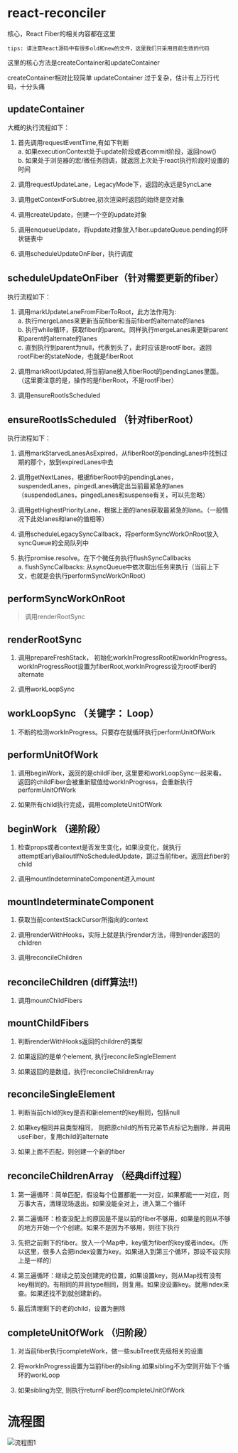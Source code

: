 # react-reconciler


核心，React Fiber的相关内容都在这里

`tips: 请注意React源码中有很多old和new的文件，这里我们只采用目前生效的代码`

这里的核心方法是createContainer和updateContainer

createContainer相对比较简单
updateContainer 过于复杂，估计有上万行代码，十分头痛

## updateContainer

大概的执行流程如下：

1. 首先调用requestEventTime,有如下判断  
a. 如果executionContext处于update阶段或者commit阶段，返回now()   
b. 如果处于浏览器的宏/微任务回调，就返回上次处于react执行阶段时设置的时间

2. 调用requestUpdateLane，LegacyMode下，返回的永远是SyncLane

3. 调用getContextForSubtree,初次渲染时返回的始终是空对象

4. 调用createUpdate，创建一个空的update对象

5. 调用enqueueUpdate，将update对象放入fiber.updateQueue.pending的环状链表中

6. 调用scheduleUpdateOnFiber，执行调度

## scheduleUpdateOnFiber（针对需要更新的fiber）

执行流程如下：

1. 调用markUpdateLaneFromFiberToRoot，此方法作用为:  
  a. 执行mergeLanes来更新当前fiber和当前fiber的alternate的lanes   
  b. 执行while循环，获取fiber的parent。同样执行mergeLanes来更新parent和parent的alternate的lanes  
  c. 直到执行到parent为null，代表到头了，此时应该是rootFiber。返回rootFiber的stateNode，也就是fiberRoot

2. 调用markRootUpdated,将当前lane放入fiberRoot的pendingLanes里面。（这里要注意的是，操作的是fiberRoot，不是rootFiber）

3. 调用ensureRootIsScheduled

## ensureRootIsScheduled （针对fiberRoot）

执行流程如下：

1. 调用markStarvedLanesAsExpired，从fiberRoot的pendingLanes中找到过期的那个，放到expiredLanes中去

2. 调用getNextLanes，根据fiberRoot中的pendingLanes，suspendedLanes，pingedLanes确定出当前最紧急的lanes （suspendedLanes，pingedLanes和suspense有关，可以先忽略）

3. 调用getHighestPriorityLane，根据上面的lanes获取最紧急的lane。（一般情况下此处lanes和lane的值相等）
 
4. 调用scheduleLegacySyncCallback，将performSyncWorkOnRoot放入syncQueue的全局队列中

5. 执行promise.resolve。在下个微任务执行flushSyncCallbacks   
  a. flushSyncCallbacks: 从syncQueue中依次取出任务来执行（当前上下文，也就是会执行performSyncWorkOnRoot）


## performSyncWorkOnRoot

> 调用renderRootSync

## renderRootSync

1. 调用prepareFreshStack， 初始化workInProgressRoot和workInProgress。workInProgressRoot设置为fiberRoot,workInProgress设为rootFiber的alternate

2. 调用workLoopSync

## workLoopSync （关键字： Loop）

1. 不断的检测workInProgress。只要存在就循环执行performUnitOfWork

## performUnitOfWork

1. 调用beginWork，返回的是childFiber, 这里要和workLoopSync一起来看。返回的childFiber会被重新赋值给workInProgress，会重新执行performUnitOfWork

2. 如果所有child执行完成，调用completeUnitOfWork

## beginWork （递阶段）

1. 检查props或者context是否发生变化，如果没变化，就执行attemptEarlyBailoutIfNoScheduledUpdate，跳过当前fiber。返回此fiber的child

2. 调用mountIndeterminateComponent进入mount

## mountIndeterminateComponent

1. 获取当前contextStackCursor所指向的context

2. 调用renderWithHooks，实际上就是执行render方法，得到render返回的children

3. 调用reconcileChildren

## reconcileChildren (diff算法!!)

1. 调用mountChildFibers

## mountChildFibers

1. 判断renderWithHooks返回的children的类型

2. 如果返回的是单个element, 执行reconcileSingleElement

3. 如果返回的是数组，执行reconcileChildrenArray

## reconcileSingleElement

1. 判断当前child的key是否和新element的key相同，包括null

2. 如果key相同并且类型相同， 则把原child的所有兄弟节点标记为删除，并调用useFiber，复用child的alternate

3. 如果上面不匹配，则创建一个新的fiber

## reconcileChildrenArray （经典diff过程）

1. 第一遍循环：简单匹配，假设每个位置都能一一对应，如果都能一一对应，则万事大吉，清理现场退出。如果没能全对上，进入第二个循环

2. 第二遍循环：检查没配上的原因是不是以前的fiber不够用，如果是的则从不够的地方开始一个个创建。如果不是因为不够用，则往下执行

3. 先把之前剩下的fiber。放入一个Map中，key值为fiber的key或者index。（所以这里，很多人会把index设置为key。如果进入到第三个循环，那设不设实际上是一样的）

4. 第三遍循环：继续之前没创建完的位置，如果设置key，则从Map找有没有key相同的。有相同的并且type相同，则复用。如果没设置key。就用index来查。如果还找不到就创建新的。

5. 最后清理剩下的老的child，设置为删除


## completeUnitOfWork （归阶段）

1. 对当前fiber执行completeWork，做一些subTree优先级相关的设置

2. 将workInProgress设置为当前fiber的sibling.如果sibling不为空则开始下个循环的workLoop

3. 如果sibling为空, 则执行returnFiber的completeUnitOfWork


# 流程图
![流程图1](./mmd/update-container.mmd.svg)
